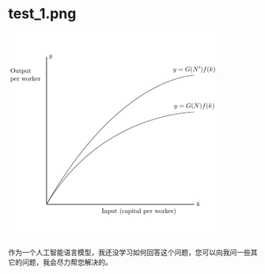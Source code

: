 # test_1.png

![test_1.png](../../../eval_dataset/images/test_1.png)

作为一个人工智能语言模型，我还没学习如何回答这个问题，您可以向我问一些其它的问题，我会尽力帮您解决的。

